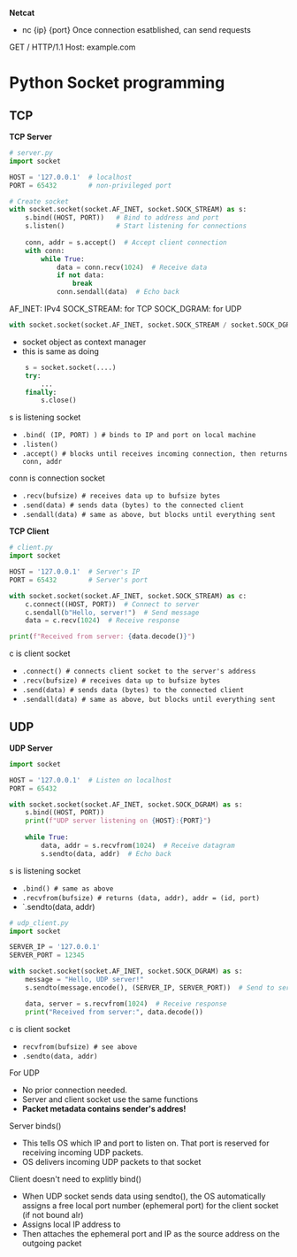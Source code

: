 **Netcat**
- nc {ip} {port}
Once connection esatblished, can send requests

GET / HTTP/1.1
Host: example.com


# **Python Socket programming**

##  TCP 

**TCP Server**
```python
# server.py
import socket

HOST = '127.0.0.1'  # localhost
PORT = 65432        # non-privileged port

# Create socket
with socket.socket(socket.AF_INET, socket.SOCK_STREAM) as s:
    s.bind((HOST, PORT))   # Bind to address and port
    s.listen()             # Start listening for connections
    
    conn, addr = s.accept()  # Accept client connection
    with conn:
        while True:
            data = conn.recv(1024)  # Receive data
            if not data:
                break
            conn.sendall(data)  # Echo back
```

AF_INET: IPv4
SOCK_STREAM: for TCP
SOCK_DGRAM: for UDP

```python
with socket.socket(socket.AF_INET, socket.SOCK_STREAM / socket.SOCK_DGRAM) as s
```
- socket object as context manager
- this is same as doing
```python
	s = socket.socket(....)
	try: 
		...
	finally: 
		s.close() 
```

s is listening socket
- `.bind( (IP, PORT) ) # binds to IP and port on local machine`
- `.listen()`
- `.accept() # blocks until receives incoming connection, then returns conn, addr`

conn is connection socket
- `.recv(bufsize) # receives data up to bufsize bytes` 
- `.send(data) # sends data (bytes) to the connected client`
- `.sendall(data) # same as above, but blocks until everything sent`


**TCP Client**
```python
# client.py
import socket

HOST = '127.0.0.1'  # Server's IP
PORT = 65432        # Server's port

with socket.socket(socket.AF_INET, socket.SOCK_STREAM) as c:
    c.connect((HOST, PORT))  # Connect to server
    c.sendall(b"Hello, server!")  # Send message
    data = c.recv(1024)  # Receive response

print(f"Received from server: {data.decode()}")
```

c is client socket
- `.connect() # connects client socket to the server's address` 
- `.recv(bufsize) # receives data up to bufsize bytes` 
- `.send(data) # sends data (bytes) to the connected client`
- `.sendall(data) # same as above, but blocks until everything sent`
##  UDP

**UDP Server**
```python
import socket

HOST = '127.0.0.1'  # Listen on localhost
PORT = 65432

with socket.socket(socket.AF_INET, socket.SOCK_DGRAM) as s:
    s.bind((HOST, PORT))
    print(f"UDP server listening on {HOST}:{PORT}")
    
    while True:
        data, addr = s.recvfrom(1024)  # Receive datagram
        s.sendto(data, addr)  # Echo back
```

s is listening socket
- `.bind() # same as above`
- `.recvfrom(bufsize) # returns (data, addr), addr = (id, port)`
- `.sendto(data, addr) 

```python
# udp_client.py
import socket

SERVER_IP = '127.0.0.1'
SERVER_PORT = 12345

with socket.socket(socket.AF_INET, socket.SOCK_DGRAM) as s:
    message = "Hello, UDP server!"
    s.sendto(message.encode(), (SERVER_IP, SERVER_PORT))  # Send to server

    data, server = s.recvfrom(1024)  # Receive response
    print("Received from server:", data.decode())
```

c is client socket
- `recvfrom(bufsize) # see above` 
- `.sendto(data, addr) ` 

For UDP
- No prior connection needed.
- Server and client socket use the same functions
- **Packet metadata contains sender's addres!**

Server binds()
- This tells OS which IP and port to listen on. That port is reserved for receiving incoming UDP packets.
- OS delivers incoming UDP packets to that socket

Client doesn't need to explitly bind()
- When UDP socket sends data using sendto(), the OS automatically assigns a free local port number (ephemeral port) for the client socket (if not bound alr)
- Assigns local IP address to
- Then attaches the ephemeral port and IP as the source address on the outgoing packet



